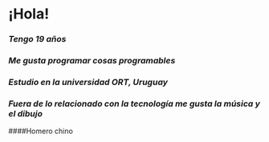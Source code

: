 # ¡Hola!


### *Tengo 19 años*
### *Me gusta programar cosas programables*
### *Estudio en la universidad ORT, Uruguay*
### *Fuera de lo relacionado con la tecnología me gusta la música y el dibujo*

####Homero chino
